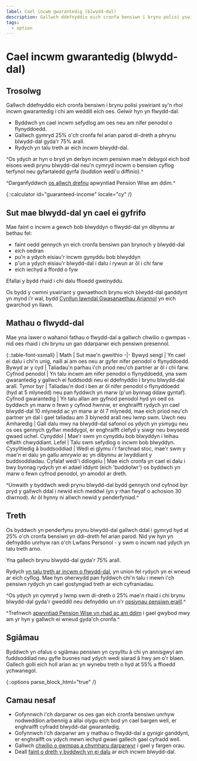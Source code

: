 ```yaml
---
label: Cael incwm gwarantedig (blwydd-dal)
description: Gallwch ddefnyddio eich cronfa bensiwn i brynu polisi yswiriant sy'n rhoi incwm gwarantedig i chi am weddill eich oes.
tags:
  - option
---
```


# Cael incwm gwarantedig (blwydd-dal)

## Trosolwg

Gallwch ddefnyddio eich cronfa bensiwn i brynu polisi yswiriant sy'n rhoi incwm gwarantedig i chi am weddill eich oes. Gelwir hyn yn flwydd-dal.

- Byddwch yn cael incwm sefydlog am oes neu am nifer penodol o flynyddoedd.
- Gallwch gymryd 25% o'ch cronfa fel arian parod di-dreth a phrynu blwydd-dal gyda'r 75% arall.
- Rydych yn talu treth ar eich incwm blwydd-dal.

^Os ydych ar hyn o bryd yn derbyn incwm pensiwn mae'n debygol eich bod eisoes wedi prynu blwydd-dal neu'n cymryd incwm o bensiwn cyflog terfynol neu gyfartaledd gyrfa (buddion wedi'u diffinio).^

^Darganfyddwch [os allwch drefnu](/cy/pension-type-tool) apwyntiad Pension Wise am ddim.^

{::calculator id="guaranteed-income" locale="cy" /}

## Sut mae blwydd-dal yn cael ei gyfrifo

Mae faint o incwm a gewch bob blwyddyn o flwydd-dal yn dibynnu ar bethau fel:

- faint oedd gennych yn eich cronfa bensiwn pan brynoch y blwydd-dal
- eich oedran
- pu’n a ydych eisiau'r incwm gynyddu bob blwyddyn
- p'un a ydych eisiau'r blwydd-dal i dalu i rywun ar ôl i chi farw
- eich iechyd a ffordd o fyw

Efallai y bydd rhaid i chi dalu ffioedd gweinyddu.

Os bydd y cwmni yswiriant y gwnaethoch brynu eich blwydd-dal ganddynt yn mynd i'r wal, bydd [Cynllun Iawndal Gwasanaethau Ariannol](/cy/protection) yn eich gwarchod yn llawn.

## Mathau o flwydd-dal

Mae yna lawer o wahanol fathau o flwydd-dal a gallwch chwilio o gwmpas - nid oes rhaid i chi brynu un gan ddarparwr eich pensiwn presennol.

{:.table-font-xsmall}
| Math | Sut mae'n gweithio
-|-
Bywyd sengl | Yn cael ei dalu i chi'n unig, naill ai am oes neu ar gyfer nifer penodol o flynyddoedd.
Bywyd ar y cyd | Taliadau'n parhau i'ch priod neu'ch partner ar ôl i chi farw.
Cyfnod penodol | Yn talu incwm am nifer penodol o flynyddoedd, yna swm gwarantedig y gallwch ei fuddsoddi neu ei ddefnyddio i brynu blwydd-dal arall.
Tymor byr | Taliadau'n dod i ben ar ôl nifer penodol o flynyddoedd (hyd at 5 mlynedd) neu pan fyddwch yn marw (p'un bynnag ddaw gyntaf).
Cyfnod gwarantedig | Yn talu allan am gyfnod penodol hyd yn oed os byddwch yn marw o fewn y cyfnod hwnnw, er enghraifft rydych yn cael blwydd-dal 10 mlynedd ac yn marw ar ôl 7 mlynedd, mae eich priod neu'ch partner yn dal i gael taliadau am 3 blynedd arall neu lwmp swm.
Uwch neu Amharedig | Gall dalu mwy na blwydd-dal safonol os ydych yn ysmygu neu os oes gennych gyflwr meddygol, er enghraifft clefyd y siwgr neu bwysedd gwaed uchel.
Cynyddol | Mae'r swm yn cynyddu bob blwyddyn i leihau effaith chwyddiant.
Lefel | Talu swm sefydlog o incwm bob blwyddyn.
Cysylltiedig â buddsoddiad | Wedi ei glymu i'r farchnad stoc, mae'r swm y mae'n ei dalu yn gallu amrywio ac yn dibynnu ar lwyddiant y buddsoddiadau.
Cyfalaf wedi'i ddiogelu | Mae eich cronfa yn cael ei dalu i bwy bynnag rydych yn ei adael iddynt (eich 'buddiolwr') os byddwch yn marw o fewn cyfnod penodol, yn amodol ar dreth.

^Unwaith y byddwch wedi prynu blwydd-dal bydd gennych ond cyfnod byr pryd y gallwch ddal i newid eich meddwl (yn y rhan fwyaf o achosion 30 diwrnod). Ar ôl hynny ni allwch newid y penderfyniad.^

## Treth

Os byddwch yn penderfynu prynu blwydd-dal gallwch ddal i gymryd hyd at 25% o'ch cronfa bensiwn yn ddi-dreth fel arian parod. Nid yw hyn yn defnyddio unrhyw ran o'ch Lwfans Personol - y swm o incwm nad ydych yn talu treth arno.

Yna gallech brynu blwydd-dal gyda'r 75% arall.

Rydych [yn talu treth ar incwm o flwydd-dal](/cy/tax), yn union fel rydych yn ei wneud ar eich cyflog. Mae hyn oherwydd pan fyddwch chi'n talu i mewn i'ch pensiwn rydych yn cael gostyngiad treth ar eich cyfraniadau.

^Os ydych yn cymryd y lwmp swm di-dreth o 25% mae'n rhaid i chi brynu blwydd-dal gyda'r gweddill neu defnyddio un o'r [opsiynau pensiwn eraill](/cy/pension-pot-options).^

^Trefnwch [apwyntiad Pension Wise yn rhad ac am ddim](/cy/appointments?icn=book-appointment&amp;ici=bottom-guaranteed-income) i gael gwybod mwy am yr hyn y gallwch ei wneud gyda'ch cronfa.^

## Sgiâmau
Byddwch yn ofalus o sgiâmau pensiwn yn cysylltu â chi yn annisgwyl am fuddsoddiad neu gyfle busnes nad ydych wedi siarad â hwy am o'r blaen. Gallech golli eich holl arian ac yn wynebu treth o hyd at 55% a ffioedd ychwanegol.

{::options parse_block_html="true" /}
<div class="next-steps next-steps--guaranteed-income">

## Camau nesaf

- Gofynnwch i'ch darparwr os oes gan eich cronfa bensiwn unrhyw nodweddion arbennig a allai olygu eich bod yn cael bargen well, er enghraifft cyfradd blwydd-dal gwarantedig.
- Gofynnwch i'ch darparwr am y mathau o flwydd-dal a gynigir ganddynt, er enghraifft os ydych mewn iechyd gwael gallech gael cyfradd well.
- Gallwch [chwilio o gwmpas a chymharu darparwyr](/cy/shop-around) i gael y fargen orau.
- Deall [faint o dreth y byddwch yn ei dalu](/cy/tax) ar eich incwm blwydd-dal.

</div>
